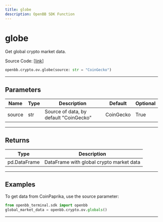 ```yaml
---
title: globe
description: OpenBB SDK Function
---
```


# globe

Get global crypto market data.

Source Code: [[link](https://github.com/OpenBB-finance/OpenBBTerminal/tree/main/openbb_terminal/cryptocurrency/overview/sdk_helpers.py#L11)]

```python
openbb.crypto.ov.globe(source: str = "CoinGecko")
```

---

## Parameters

| Name | Type | Description | Default | Optional |
| ---- | ---- | ----------- | ------- | -------- |
| source | str | Source of data, by default "CoinGecko" | CoinGecko | True |


---

## Returns

| Type | Description |
| ---- | ----------- |
| pd.DataFrame | DataFrame with global crypto market data |
---

## Examples

To get data from CoinPaprika, use the source parameter:
```python
from openbb_terminal.sdk import openbb
global_market_data = openbb.crypto.ov.globals()
```

---


